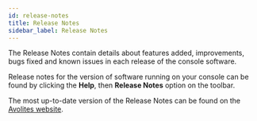 ```yaml
---
id: release-notes
title: Release Notes
sidebar_label: Release Notes
---
```


The Release Notes contain details about features added, improvements,
bugs fixed and known issues in each release of the console software.

Release notes for the version of software running on your console can be
found by clicking the <strong>Help</strong>, then <strong>Release Notes</strong> option on the toolbar.

The most up-to-date version of the Release Notes can be found on the
[Avolites website](//avolites.com/software).


